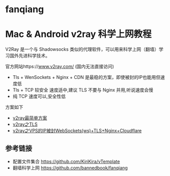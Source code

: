 # fanqiang
# Mac & Android v2ray 科学上网教程

V2Ray 是一个与 Shadowsocks 类似的代理软件，可以用来科学上网（翻墙）学习国外先进科学技术。

官方网站https://www.v2ray.com/ (国内无法直接访问)

* Tls +  WenSockets + Nginx + CDN 是最稳的方案，即使被封的IP也能用但速度低
* Tls + TCP 较安全 速度适中,建议 TLS 不要与 Nginx 并用,听说速度会慢
* 纯 TCP 速度可以,安全性低 

方案如下
* [v2ray最简单方案](v2ray最简方案.md)
* [v2ray之TLS](v2ray之TLS.md)
* [v2ray之VPS的IP被封WebSockets(ws)+TLS+Nginx+Cloudflare](v2ray之VPS的IP被封WebSockets(ws)+TLS+Nginx+Cloudflare.md)

## 参考链接

* 配置文件集合 https://github.com/KiriKira/vTemplate
* 翻墙科学上网 https://github.com/bannedbook/fanqiang